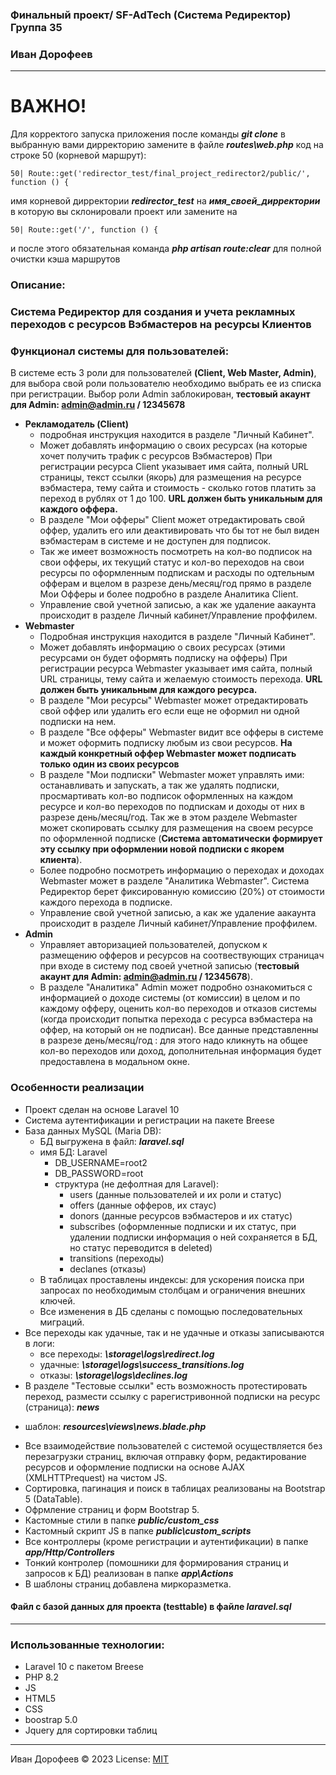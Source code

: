 ### Финальный проект/ SF-AdTech (Система Редиректор) Группа 35
### Иван Дорофеев
---
# ВАЖНО!
Для корректого запуска приложения после команды ***git clone*** в выбранную вами дирректорию
замените в файле ***routes\web.php*** код на строке 50 (корневой маршрут):
```
50| Route::get('redirector_test/final_project_redirector2/public/', function () {
```
имя корневой дирректории ***redirector_test*** на ***имя_своей_дирректории*** в которую вы склонировали проект
 или замените на
```
50| Route::get('/', function () {
```
и после этого обязательная команда
***php artisan route:clear***
для полной очистки кэша маршрутов

### Описание:
### Система Редиректор для создания и учета рекламных переходов с ресурсов Вэбмастеров на ресурсы Клиентов

### Функционал системы для пользователей:
В системе есть 3 роли для пользователей **(Client, Web Master, Admin)**, для выбора свой роли пользователю необходимо выбрать ее из списка при регистрации.
Выбор роли Admin заблокирован, **тестовый акаунт для Admin: admin@admin.ru / 12345678**
+ **Рекламодатель (Client)**  
    - подробная инструкция находится в разделе "Личный Кабинет".
    - Может добавлять информацию о своих ресурсах (на которые хочет получить трафик с ресурсов Вэбмастеров)
При регистрации ресурса Client указывает имя сайта, полный URL страницы, текст ссылки (якорь) для размещения на ресурсе вэбмастера,
тему сайта и стоимость - сколько готов платить за переход в рублях от 1 до 100. **URL должен быть уникальным для каждого оффера.**
    - В разделе "Мои офферы" Client может отредактировать свой оффер, удалить его или деактивировать что бы тот не был виден вэбмастерам в системе и не доступен для подписок.
    - Так же имеет возможность посмотреть на кол-во подписок на свои офферы, их текущий статус и кол-во переходов на свои ресурсы по
оформленным подпискам и расходы по одтельным офферам и вцелом в разрезе день/месяц/год прямо в разделе Мои Офферы и более подробно в 
разделе Аналитика Client.
    - Управление свой учетной записью, а как же удаление аакаунта происходит в разделе Личный кабинет/Управление проффилем.
+ **Webmaster** 
    - Подробная инструкция находится в разделе "Личный Кабинет".
    - Может добавлять информацию о своих ресурсах (этими ресурсами он будет оформять подписку на офферы)
При регистрации ресурса Webmaster указывает имя сайта, полный URL страницы,
тему сайта и желаемую стоимость перехода. **URL должен быть уникальным для каждого ресурса.**
    - В разделе "Мои ресурсы" Webmaster может отредактировать свой оффер или  удалить его если еще не оформил ни одной подписки на нем.
    - В разделе "Все офферы" Webmaster видит все офферы в системе и может оформить подписку любым из свои ресурсов.
**На каждый конкретный оффер Webmaster может подписать только один из своих ресурсов**
    - В разделе "Мои подписки" Webmaster может управлять ими: останавливать и запускать, а так же удалять подписки, просмартивать  кол-во 
подписок оформленных на каждом ресурсе и кол-во переходов по подпискам и доходы от них в разрезе день/месяц/год.
Так же в этом разделе Webmaster может скопировать ссылку для размещения на своем ресурсе по оформленной подписке (**Система автоматически формирует эту ссылку при оформлении новой подписки с якорем клиента**).
    - Более подробно посмотреть информацию о переходах и доходах Webmaster может в разделе "Аналитика Webmaster".
Система Редиректор берет фиксированную комиссию (20%) от стоимости каждого перехода в подписке.
    - Управление свой учетной записью, а как же удаление аакаунта происходит в разделе Личный кабинет/Управление проффилем.
+ **Admin**
    - Управляет авторизацией пользователей, допуском к размещению офферов и ресурсов на соотвествующих страницач при входе в систему 
под своей учетной записью (**тестовый акаунт для Admin: admin@admin.ru / 12345678**).
    - В разделе "Аналитика" Admin может подробно ознакомиться с информацией о доходе системы (от комиссии) в целом и по каждому офферу,
оценить кол-во переходов и отказов системы (когда происходит попытка перехода с ресурса вэбмастера на оффер, на который он не подписан).
Все данные представленны в разрезе день/месяц/год : для этого надо кликнуть на общее кол-во переходов или доход, дополнительная
информация будет предоставлена в модальном окне.

### Особенности реализации
+ Проект сделан на основе Laravel 10
+ Система аутентификации и регистрации на пакете Breese
+ База данных MySQL (Maria DB):
    - БД выгружена в файл: ***laravel.sql***
    - имя БД: Laravel
        - DB_USERNAME=root2
        - DB_PASSWORD=root
        - структура (не дефолтная для Laravel):
            - users (данные пользователей и их роли и статус)
            - offers (данные офферов, их стаус)
            - donors (данные ресурсов вэбмастеров и их статус)
            - subscribes (оформленные подписки и их статус, при удалении подписки информация о ней сохраняется в БД, но статус переводится в deleted)
            - transitions (переходы)
            - declanes (отказы)
    - В таблицах проставлены индексы: для ускорения поиска при запросах по необходимым столбцам и ограничения внешних ключей.
    - Все изменения в ДБ сделаны с помощью последовательных миграций.
+ Все переходы как удачные, так и не удачные и отказы записываются в логи:
    - все переходы: ***\storage\logs\redirect.log***
    - удачные: ***\storage\logs\success_transitions.log***
    - отказы: ***\storage\logs\declines.log***
+ В разделе "Тестовые ссылки" есть возможность протестировать переход, размести ссылку с рарегистривонной подписки на ресурс (страница): ***news***
- шаблон: ***resources\views\news.blade.php***
+ Все взаимодействие пользователей с системой осуществляется без перезагрузки страниц, включая отправку форм,
редактирование ресурсов и оформление подписки на основе AJAX (XMLHTTPrequest) на чистом JS.
+ Сортировка, пагинация и поиск в таблицах реализованы на Bootstrap 5 (DataTable).
+ Офрмление страниц и форм Bootstrap 5.
+ Кастомные стили в папке ***public/custom_css***
+ Кастомный скрипт JS в папке ***public\custom_scripts***
+ Все контроллеры (кроме регистрации и аутентификации) в папке ***app/Http/Controllers***
+ Тонкий контролер (помошники для формирования страниц и запросов к БД) реализован в папке ***app\Actions***
+ В шаблоны страниц добавлена миркоразметка.

 
#### Файл с базой данных для проекта (testtable) в файле ***laravel.sql***


---
### Использованные технологии:
+ Laravel 10 c пакетом Breese
+ PHP 8.2
+ JS 
+ HTML5
+ CSS
+ boostrap 5.0
+ Jquery для сортировки таблиц




---
Иван Дорофеев &copy; 2023
License: [MIT](https://mit-license.org/)

